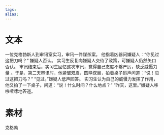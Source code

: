 ```yaml
---
tags: 
alias:
---
```


# 文本

一位克格勃新人到审讯室实习，审讯一件谋杀案。
他指着凶器问嫌疑人：“你见过这把刀吗？”  嫌疑人否认。
实习生反复向嫌疑人交待了政策，可嫌疑人仍然矢口否认。 
审讯结束后，实习生回忆这次审讯，觉得自己态度不够严厉，缺乏威慑力量
。于是，第二天审讯时，他紧皱双眉，圆睁双目，拍着桌子厉声问道：“说！见过这把刀吗？” 
“见过。”嫌疑人低声回答。 
实习生认为自己的威慑力发挥了作用，他又拍了一下桌子，问道：“说！什么时间？什么地点？” 
“昨天，这里。”嫌疑人哆哆嗦嗦地答道。

# 素材 
克格勃

